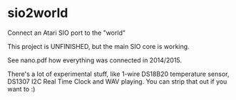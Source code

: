 # sio2world
Connect an Atari SIO port to the "world"

This project is UNFINISHED, but the main SIO core is working.

See nano.pdf how everything was connected in 2014/2015.

There's a lot of experimental stuff, like 1-wire DS18B20 temperature sensor,
DS1307 I2C Real Time Clock and WAV playing. You can strip that out if you want
to :)
